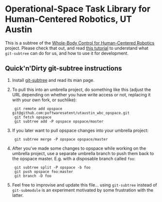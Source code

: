 Operational-Space Task Library for Human-Centered Robotics, UT Austin
=====================================================================

This is a subtree of the [Whole-Body Control for Human-Centered
Robotics][utaustin-wbc] project. Please check that out, and read [this
tutorial][tut] to understand what `git-subtree` can do for us, and how
to use it for development.

[utaustin-wbc]: https://github.com/poftwaresatent/utaustin-wbc
[tut]: http://psionides.jogger.pl/2010/02/04/sharing-code-between-projects-with-git-subtree/

Quick'n'Dirty git-subtree instructions
--------------------------------------

1. Install [git-subtree](https://github.com/apenwarr/git-subtree) and
   read its man page.

2. To pull this into an umbrella project, do something like this
   (adjust the URL depending on whether you have write access or not,
   replacing it with your own fork, or suchlike):

        git remote add opspace git@github.com:poftwaresatent/utaustin_wbc_opspace.git
        git fetch opspace
        git subtree add -P opspace opspace/master

3. If you later want to pull opspace changes into your umbrella project:

        git subtree merge -P opspace opspace/master

4. After you've made some changes to opspace while working on the
   umbrella project, use a separate umbrella branch to push them back
   to the opspace master. E.g. with a disposable branch called `foo`:

        git subtree split -P opspace -b foo
        git push opspace foo:master
        git branch -D foo

5. Feel free to improvise and update this file... using `git-subtree`
   instead of `git-submodule` is an experiment motivated by some
   frustration with the latter.
